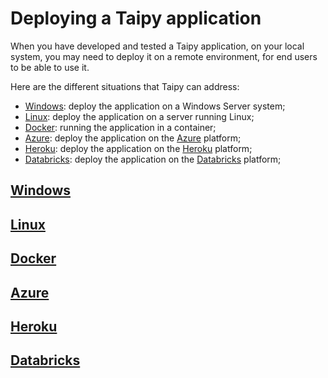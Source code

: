 # Deploying a Taipy application

When you have developed and tested a Taipy application, on your local system, you
may need to deploy it on a remote environment, for end users to be able to use it.

Here are the different situations that Taipy can address:

- [Windows](windows.md): deploy the application on a Windows Server system;
- [Linux](linux/index.md): deploy the application on a server running Linux;
- [Docker](docker/index.md): running the application in a container;
- [Azure](azure.md): deploy the application on the
  [Azure](https://azure.microsoft.com/en-us/) platform;
- [Heroku](heroku/index.md): deploy the application on the
  [Heroku](https://www.heroku.com/home) platform;
- [Databricks](databricks/index.md): deploy the application on the
  [Databricks](https://www.databricks.com/) platform;


## [Windows](windows.md)

## [Linux](linux/index.md)

## [Docker](docker/index.md)

## [Azure](azure.md)

## [Heroku](heroku/index.md)

## [Databricks](databricks/index.md)

